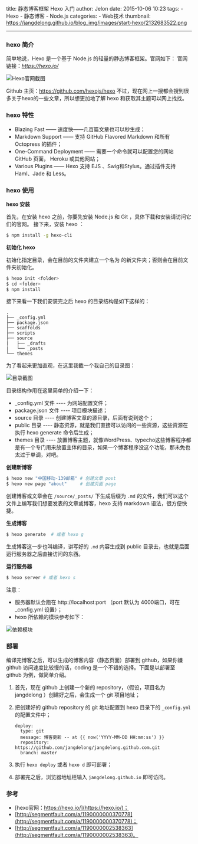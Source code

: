 title: 静态博客框架 Hexo 入门
author: Jelon
date: 2015-10-06 10:23
tags:
    - Hexo
    - 静态博客
    - Node.js
categories:
    - Web技术
thumbnail: https://jangdelong.github.io/blog_img/images/start-hexo/2132683522.png

---

### hexo 简介

简单地说，Hexo 是一个基于 Node.js 的轻量的静态博客框架。官网如下：
官网链接：*https://hexo.io/*

<!-- more -->

![Hexo官网截图](https://jangdelong.github.io/blog_img/images/start-hexo/2132683522.png)

Github 主页：https://github.com/hexojs/hexo
不过，现在网上一搜都会搜到很多关于hexo的一些文章，所以想更加地了解 hexo 和获取其主题可以网上找找。

### hexo 特性

* Blazing Fast —— 速度快——几百篇文章也可以秒生成；
* Markdown Support —— 支持 GitHub Flavored Markdown 和所有 Octopress 的插件；
* One-Command Deployment —— 需要一个命令就可以配置您的网站 GitHub 页面， Heroku 或其他网站；
* Various Plugins —— Hexo 支持 EJS 、Swig和Stylus。通过插件支持 Haml、Jade 和 Less。

### hexo 使用

**hexo 安装**

首先，在安装 hexo 之前，你要先安装 Node.js 和 Git ，具体下载和安装请访问它们的官网。
接下来，安装 hexo ：

```bash
$ npm install -g hexo-cli
```

**初始化 hexo**

初始化指定目录，会在目前的文件夹建立一个名为 <folder> 的新文件夹；否则会在目前文件夹初始化。

```bash
$ hexo init <folder>
$ cd <folder>
$ npm install
```

接下来看一下我们安装完之后 hexo 的目录结构是如下这样的：

```
.
├── _config.yml
├── package.json
├── scaffolds
├── scripts
├── source
|   ├── _drafts
|   └── _posts
└── themes
```

为了看起来更加直观，在这里我截一个我自己的目录图：

![目录截图](https://jangdelong.github.io/blog_img/images/start-hexo/2344787021.jpg)

目录结构作用在这里简单的介绍一下：

- _config.yml 文件    ---- 为网站配置文件；
- package.json 文件 ---- 项目模块描述；
- source 目录            ---- 创建博客文章的源目录，后面有说到这个；
- public 目录            ---- 静态资源，就是我们直接可以访问的一些资源，这些资源在执行 hexo generate 命令后生成；
- themes 目录          ---- 放置博客主题，就像WordPress、typecho这些博客程序都是有一个专门用来放置主体的目录，如果一个博客程序没这个功能，那未免也太过于单调，对吧。

**创建新博客**

```bash
$ hexo new "中国移动-139邮箱" # 创建文章 post
$ hexo new page "about"     # 创建页面 page
```

创建博客或文章会在 `/source/_posts/` 下生成后缀为 `.md` 的文件，我们可以这个文件上编写我们想要发表的文章或博客，hexo 支持 markdown 语法，很方便快捷。

**生成博客**

```bash
$ hexo generate  # 或者 hexo g
```

生成博客这一步也叫编译，讲写好的 `.md` 内容生成到 public 目录去，也就是后面运行服务器之后直接访问的东西。

**运行服务器**

```bash
$ hexo server # 或者 hexo s
```

注意：

- 服务器默认会跑在 http://localhost:port （port 默认为 4000端口，可在 _config.yml 设置）；
- hexo 所依赖的模块参考如下：

![依赖模块](https://jangdelong.github.io/blog_img/images/start-hexo/452712668.png)

### 部署

编译完博客之后，可以生成的博客内容（静态页面）部署到 github，如果你嫌 github 访问速度比较慢的话，coding 是一个不错的选择。下面是以部署至 github 为例，做简单介绍。

1. 首先，现在 github 上创建一个新的 repository，（假设，项目名为 jangdelong ）创建好之后，会生成一个 git 项目地址；

2. 把创建好的 github repository 的 git 地址配置到 hexo 目录下的 `_config.yml` 的配置文件中；

	```
	deploy:
	  type: git
	  message: 博客更新 -- at {{ now('YYYY-MM-DD HH:mm:ss') }}
	  repository: https://github.com/jangdelong/jangdelong.github.com.git
	  branch: master
	```

3. 执行 `hexo deploy` 或者 `hexo d` 即可部署；

4. 部署完之后，浏览器地址栏输入 `jangdelong.github.io` 即可访问。 

### 参考

- [hexo官网：https://hexo.io/](https://hexo.io/)；
- [http://segmentfault.com/a/1190000000370778](http://segmentfault.com/a/1190000000370778)；
- [http://segmentfault.com/a/1190000002538363](http://segmentfault.com/a/1190000002538363)。

